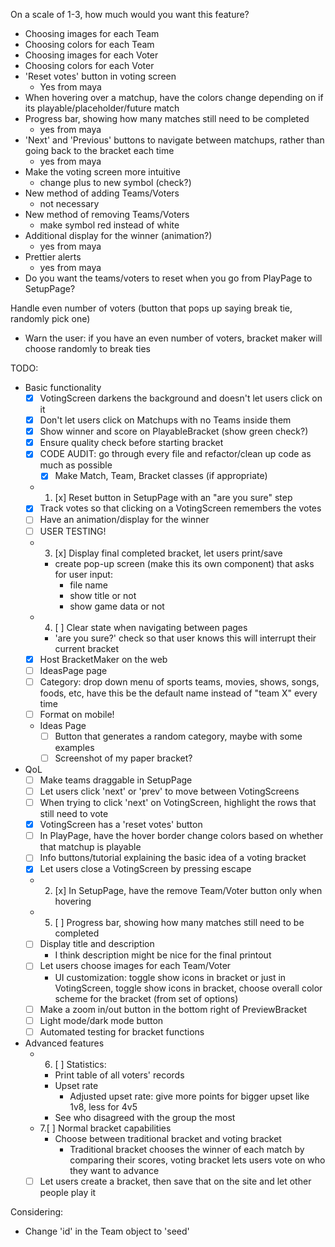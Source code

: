 
On a scale of 1-3, how much would you want this feature?
- Choosing images for each Team
- Choosing colors for each Team
- Choosing images for each Voter
- Choosing colors for each Voter
- 'Reset votes' button in voting screen
  - Yes from maya
- When hovering over a matchup, have the colors change depending on if its playable/placeholder/future match
- Progress bar, showing how many matches still need to be completed
  - yes from maya
- 'Next' and 'Previous' buttons to navigate between matchups, rather than going back to the bracket each time
  - yes from maya
- Make the voting screen more intuitive
  - change plus to new symbol (check?)
- New method of adding Teams/Voters
  - not necessary
- New method of removing Teams/Voters
  - make symbol red instead of white
- Additional display for the winner (animation?)
  - yes from maya
- Prettier alerts
  - yes from maya
- Do you want the teams/voters to reset when you go from PlayPage to SetupPage?

Handle even number of voters (button that pops up saying break tie, randomly pick one)
- Warn the user: if you have an even number of voters, bracket maker will choose randomly to break ties

TODO:
- Basic functionality
  - [x] VotingScreen darkens the background and doesn't let users click on it
  - [x] Don't let users click on Matchups with no Teams inside them
  - [x] Show winner and score on PlayableBracket (show green check?)
  - [x] Ensure quality check before starting bracket
  - [x] CODE AUDIT: go through every file and refactor/clean up code as much as possible
    - [x] Make Match, Team, Bracket classes (if appropriate)
  - 1. [x] Reset button in SetupPage with an "are you sure" step
  - [x] Track votes so that clicking on a VotingScreen remembers the votes
  - [ ] Have an animation/display for the winner
  - [ ] USER TESTING!
  - 3. [x] Display final completed bracket, let users print/save
    - create pop-up screen (make this its own component) that asks for user input:
      - file name
      - show title or not
      - show game data or not
  - 4. [ ] Clear state when navigating between pages
    - 'are you sure?' check so that user knows this will interrupt their current bracket
  - [x] Host BracketMaker on the web
  - [ ] IdeasPage page
  - [ ] Category: drop down menu of sports teams, movies, shows, songs, foods, etc, have this be the default name instead of "team X" every time
  - [ ] Format on mobile!
  - Ideas Page
    - [ ] Button that generates a random category, maybe with some examples
    - [ ] Screenshot of my paper bracket?
- QoL
  - [ ] Make teams draggable in SetupPage
  - [ ] Let users click 'next' or 'prev' to move between VotingScreens
  - [ ] When trying to click 'next' on VotingScreen, highlight the rows that still need to vote
  - [x] VotingScreen has a 'reset votes' button
  - [ ] In PlayPage, have the hover border change colors based on whether that matchup is playable
  - [ ] Info buttons/tutorial explaining the basic idea of a voting bracket
  - [x] Let users close a VotingScreen by pressing escape
  - 2. [x] In SetupPage, have the remove Team/Voter button only when hovering 
  - 5. [ ] Progress bar, showing how many matches still need to be completed
  - [ ] Display title and description
    - I think description might be nice for the final printout
  - [ ] Let users choose images for each Team/Voter
    - UI customization: toggle show icons in bracket or just in VotingScreen, toggle show icons in bracket, choose overall color scheme for the bracket (from set of options)
  - [ ] Make a zoom in/out button in the bottom right of PreviewBracket
  - [ ] Light mode/dark mode button 
  - [ ] Automated testing for bracket functions
- Advanced features
  - 6. [ ] Statistics:
      - Print table of all voters' records
      - Upset rate
          - Adjusted upset rate: give more points for bigger upset like 1v8, less for 4v5
      - See who disagreed with the group the most
  - 7.[ ] Normal bracket capabilities
    - Choose between traditional bracket and voting bracket
      - Traditional bracket chooses the winner of each match by comparing their scores, voting bracket lets users vote on who they want to advance
  - [ ] Let users create a bracket, then save that on the site and let other people play it

Considering:
- Change 'id' in the Team object to 'seed'